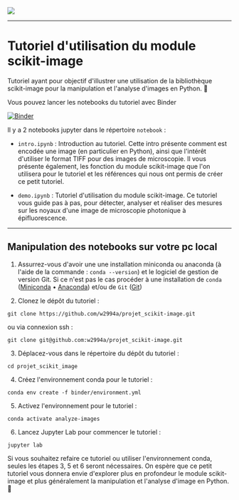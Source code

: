 ![](https://scikit-image.org/_static/img/logo.png)

---
# Tutoriel d'utilisation du module scikit-image
Tutoriel ayant pour objectif d'illustrer une utilisation de la bibliothèque scikit-image pour la manipulation et l'analyse d'images en Python. &#x1F40D; 

Vous pouvez lancer les notebooks du tutoriel avec Binder  

[![Binder](https://mybinder.org/badge_logo.svg)](https://mybinder.org/v2/gh/w2994a/projet_scikit-image/HEAD)  


Il y a 2 notebooks jupyter dans le répertoire `notebook` :  
- `intro.ipynb` : Introduction au tutoriel. Cette intro présente comment est encodée une image (en particulier en Python), ainsi que l'intérêt d'utiliser le format TIFF pour des images de microscopie. Il vous présente également, les fonction du module scikit-image que l'on utilisera pour le tutoriel et les références qui nous ont permis de créer ce petit tutoriel.  

- `demo.ipynb` : Tutoriel d'utilisation du module scikit-image. Ce tutoriel vous guide pas à pas, pour détecter, analyser et réaliser des mesures sur les noyaux d'une image de microscopie photonique à épifluorescence.

---
## Manipulation des notebooks sur votre pc local

1. Assurrez-vous d'avoir une une installation miniconda ou anaconda (à l'aide de la commande : `conda --version`) et le logiciel de gestion de version Git. Si ce n'est pas le cas procéder à une installation de `conda` ([Miniconda](https://docs.conda.io/en/latest/miniconda.html) • [Anaconda](https://www.anaconda.com/products/individual)) et/ou de `Git` ([Git](https://git-scm.com/downloads)) 

2. Clonez le dépôt du tutoriel :  
```
git clone https://github.com/w2994a/projet_scikit-image.git
```
ou via connexion ssh : 
```
git clone git@github.com:w2994a/projet_scikit-image.git
```  

3. Déplacez-vous dans le répertoire du dépôt du tutoriel :
```
cd projet_scikit_image
```  

4. Créez l'environnement conda pour le tutoriel :
```
conda env create -f binder/environment.yml
```  

5. Activez l'environnement pour le tutoriel :
```
conda activate analyze-images
```  

6. Lancez Jupyter Lab pour commencer le tutoriel :
```
jupyter lab
```  

Si vous souhaitez refaire ce tutoriel ou utiliser l'environnement conda, seules les étapes 3, 5 et 6 seront nécessaires. On espère que ce petit tutoriel vous donnera envie d'explorer plus en profondeur le module scikit-image et plus généralement la manipulation et l'analyse d'image en Python. &#x1F363;
